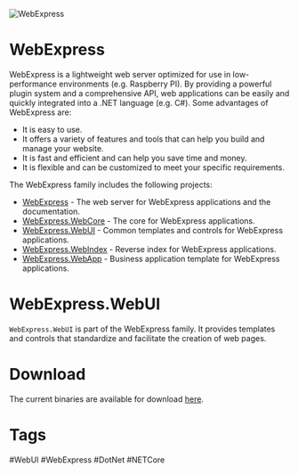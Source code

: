 ![WebExpress](https://raw.githubusercontent.com/ReneSchwarzer/WebExpress/main/assets/banner.png)

# WebExpress

WebExpress is a lightweight web server optimized for use in low-performance environments (e.g. Raspberry PI). By providing 
a powerful plugin system and a comprehensive API, web applications can be easily and quickly integrated into a .NET 
language (e.g. C#). Some advantages of WebExpress are:

- It is easy to use.
- It offers a variety of features and tools that can help you build and manage your website.
- It is fast and efficient and can help you save time and money.
- It is flexible and can be customized to meet your specific requirements.

The WebExpress family includes the following projects:

- [WebExpress](https://github.com/ReneSchwarzer/WebExpress#readme) - The web server for WebExpress applications and the documentation.
- [WebExpress.WebCore](https://github.com/ReneSchwarzer/WebExpress.WebCore#readme) - The core for WebExpress applications.
- [WebExpress.WebUI](https://github.com/ReneSchwarzer/WebExpress.WebUI#readme) - Common templates and controls for WebExpress applications.
- [WebExpress.WebIndex](https://github.com/ReneSchwarzer/WebExpress.WebIndex#readme) - Reverse index for WebExpress applications.
- [WebExpress.WebApp](https://github.com/ReneSchwarzer/WebExpress.WebApp#readme) - Business application template for WebExpress applications.

# WebExpress.WebUI
`WebExpress.WebUI` is part of the WebExpress family. It provides templates and controls that standardize and facilitate the 
creation of web pages.

# Download 
The current binaries are available for download [here](https://github.com/ReneSchwarzer/WebExpress/releases).

# Tags
#WebUI #WebExpress #DotNet #NETCore
